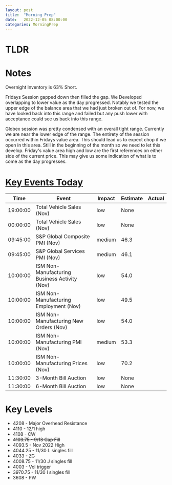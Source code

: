 ```yaml
---
layout: post
title:  "Morning Prep"
date:   2022-12-05 08:00:00
categories: MorningPrep
---
```

# TLDR


# Notes
Overnight Inventory is 63% Short. 

Fridays Session gapped down then filled the gap. We Developed overlapping to lower value as the day progressed. Notably we tested the upper edge of the balance area that we had just broken out of. For now, we have looked back into this range and failed but any push lower with acceptance could see us back into this range. 

Globex session was pretty condensed with an overall tight range. Currently we are near the lower edge of the range. The entirety of the session occurred within Fridays value area. This should lead us to expect chop if we open in this area. Still in the beginning of the month so we need to let this develop. Friday's value area high and low are the first references on either side of the current price. This may give us some indication of what is to come as the day progresses. 

# [Key Events Today](https://tradingeconomics.com/calendar)

| Time     | Event                                         | Impact | Estimate | Actual |
|----------|-----------------------------------------------|--------|----------|--------|
| 19:00:00 | Total Vehicle Sales (Nov)                     | low    | None     |        |
| 00:00:00 | Total Vehicle Sales (Nov)                     | low    | None     |        |
| 09:45:00 | S&P Global Composite PMI (Nov)                | medium | 46.3     |        |
| 09:45:00 | S&P Global Services PMI (Nov)                 | medium | 46.1     |        |
| 10:00:00 | ISM Non-Manufacturing Business Activity (Nov) | low    | 54.0     |        |
| 10:00:00 | ISM Non-Manufacturing Employment (Nov)        | low    | 49.5     |        |
| 10:00:00 | ISM Non-Manufacturing New Orders (Nov)        | low    | 54.0     |        |
| 10:00:00 | ISM Non-Manufacturing PMI (Nov)               | medium | 53.3     |        |
| 10:00:00 | ISM Non-Manufacturing Prices (Nov)            | low    | 70.2     |        |
| 11:30:00 | 3-Month Bill Auction                          | low    | None     |        |
| 11:30:00 | 6-Month Bill Auction                          | low    | None     |        |

# Key Levels
- 4208 - Major Overhead Resistance
- 4110 - 12/1 high
- 4108 - CW
- ~~4103.75 - 9/13 Gap Fill~~
- 4093.5 - Nov 2022 High
- 4044.25 - 11/30 L singles fill
- 4033 - ZG
- 4008.75 - 11/30 J singles fill
- 4003 - Vol trigger
- 3970.75 - 11/30 I singles fill
- 3608 - PW
